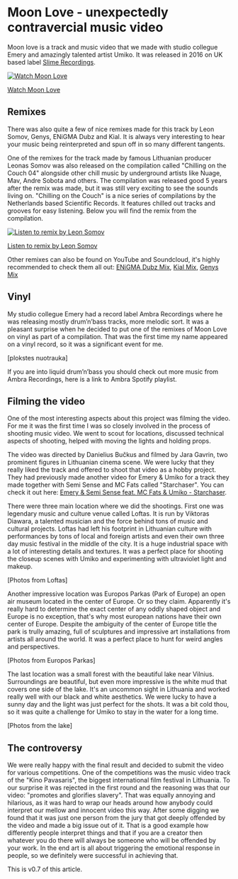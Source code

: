 # Moon Love - unexpectedly contravercial music video

Moon love is a track and music video that we made with studio collegue Emery and amazingly talented artist Umiko. It was released in 2016 on UK based label [Slime Recordings](https://slimerecordings.com/).

[![Watch Moon Love](https://img.youtube.com/vi/xoYi0EoRxGA/0.jpg)](https://www.youtube.com/watch?v=xoYi0EoRxGA)

[Watch Moon Love](https://www.youtube.com/watch?v=xoYi0EoRxGA)


## Remixes

There was also quite a few of nice remixes made for this track by Leon Somov, Genys, ENiGMA Dubz and Kial. It is always very interesting to hear your music being reinterpreted and spun off in so many different tangents.

One of the remixes for the track made by famous Lithuanian producer Leonas Somov was also released on the compilation called "Chilling on the Couch 04" alongside other chill music by underground artists like Nuage, Mav, Andre Sobota and others. The compilation was released good 5 years after the remix was made, but it was still very exciting to see the sounds living on. "Chilling on the Couch" is a nice series of compilations by the Netherlands based Scientific Records. It features chilled out tracks and grooves for easy listening. Below you will find the remix from the compilation.

[![Listen to remix by Leon Somov](https://img.youtube.com/vi/YRznHxhCU3U/0.jpg)](https://www.youtube.com/watch?v=YRznHxhCU3U)

[Listen to remix by Leon Somov](https://www.youtube.com/watch?v=YRznHxhCU3U)

Other remixes can also be found on YouTube and Soundcloud, it's highly recommended to check them all out: [ENiGMA Dubz Mix](https://www.youtube.com/watch?v=Z4p22WH-SBI), [Kial Mix](https://www.youtube.com/watch?v=avSdU7JjC7c), [Genys Mix](https://soundcloud.com/genys/emery-garo-moon-love-ft-umikogenys-mix-free-download)


## Vinyl

My studio collegue Emery had a record label Ambra Recordings where he was releasing mostly drum’n’bass tracks, more melodic sort. It was a pleasant surprise when he decided to put one of the remixes of Moon Love on vinyl as part of a compilation. That was the first time my name appeared on a vinyl record, so it was a significant event for me.

[plokstes nuotrauka]

If you are into liquid drum’n’bass you should check out more music from Ambra Recordings, here is a link to Ambra Spotify playlist.


## Filming the video

One of the most interesting aspects about this project was filming the video. For me it was the first time I was so closely involved in the process of shooting music video. We went to scout for locations, discussed technical aspects of shooting, helped with moving the lights and holding props.

The video was directed by Danielius Bučkus and filmed by Jara Gavrin, two prominent figures in Lithuanian cinema scene. We were lucky that they really liked the track and offered to shoot that video as a hobby project. They had previously made another video for Emery & Umiko for a track they made together with Semi Sense and MC Fats called "Starchaser". You can check it out here: [Emery & Semi Sense feat. MC Fats & Umiko - Starchaser](https://www.youtube.com/watch?v=YV6b8hZ4IYc).

There were three main location where we did the shootings. First one was legendary music and culture venue called Loftas. It is run by Viktoras Diawara, a talented musician and the force behind tons of music and cultural projects. Loftas had left his footprint in Lithuanian culture with performances by tons of local and foreign artists and even their own three day music festival in the middle of the city. It is a huge industrial space with a lot of interesting details and textures. It was a perfect place for shooting the closeup scenes with Umiko and experimenting with ultraviolet light and makeup.

[Photos from Loftas]

Another impressive location was Europos Parkas (Park of Europe) an open air museum located in the center of Europe. Or so they claim. Apparently it's really hard to determine the exact center of any oddly shaped object and Europe is no exception, that's why most european nations have their own center of Europe. Despite the ambiguity of the center of Europe title the park is trully amazing, full of sculptures and impressive art installations from artists all around the world. It was a perfect place to hunt for weird angles and perspectives.

[Photos from Europos Parkas]

The last location was a small forest with the beautiful lake near Vilnius. Surroundings are beautiful, but even more impressive is the white mud that covers one side of the lake. It's an uncommon sight in Lithuania and worked really well with our black and white aesthetics. We were lucky to have a sunny day and the light was just perfect for the shots. It was a bit cold thou, so it was quite a challenge for Umiko to stay in the water for a long time.

[Photos from the lake]


## The controversy

We were really happy with the final result and decided to submit the video for various competitions. One of the competitions was the music video track of the "Kino Pavasaris", the biggest international film festival in Lithuania. To our surprise it was rejected in the first round and the reasoning was that our video: "promotes and glorifies slavery". That was equally annoying and hilarious, as it was hard to wrap our heads around how anybody could interpret our mellow and innocent video this way. After some digging we found that it was just one person from the jury that got deeply offended by the video and made a big issue out of it. That is a good example how differently people interpret things and that if you are a creator then whatever you do there will always be someone who will be offended by your work. In the end art is all about triggering the emotional response in people, so we definitely were successful in achieving that.


This is v0.7 of this article.